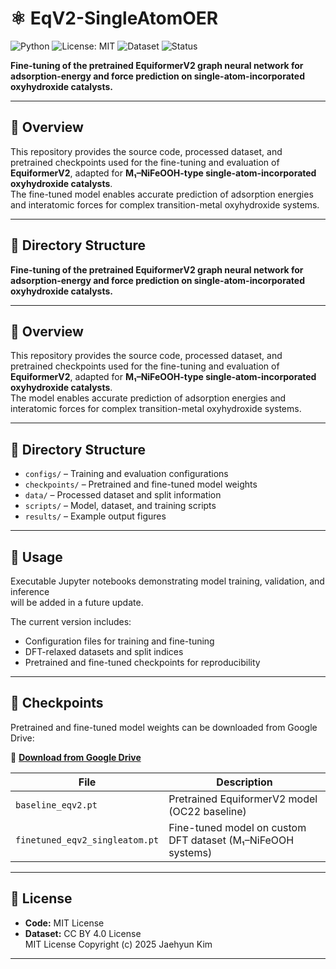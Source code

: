 # ⚛️ EqV2-SingleAtomOER

![Python](https://img.shields.io/badge/python-3.10+-blue.svg)
![License: MIT](https://img.shields.io/badge/License-MIT-green.svg)
![Dataset](https://img.shields.io/badge/Dataset-CC%20BY%204.0-orange.svg)
![Status](https://img.shields.io/badge/status-active-success.svg)

**Fine-tuning of the pretrained EquiformerV2 graph neural network for adsorption-energy and force prediction on single-atom-incorporated oxyhydroxide catalysts.**

---

## 🧩 Overview
This repository provides the source code, processed dataset, and pretrained checkpoints used for the fine-tuning and evaluation of **EquiformerV2**, adapted for **M₁–NiFeOOH-type single-atom-incorporated oxyhydroxide catalysts**.  
The fine-tuned model enables accurate prediction of adsorption energies and interatomic forces for complex transition-metal oxyhydroxide systems.

---

## 📂 Directory Structure

**Fine-tuning of the pretrained EquiformerV2 graph neural network for adsorption-energy and force prediction on single-atom-incorporated oxyhydroxide catalysts.**

---

## 🧩 Overview
This repository provides the source code, processed dataset, and pretrained checkpoints used for the fine-tuning and evaluation of **EquiformerV2**, adapted for **M₁–NiFeOOH-type single-atom-incorporated oxyhydroxide catalysts**.  
The model enables accurate prediction of adsorption energies and interatomic forces for complex transition-metal oxyhydroxide systems.

---

## 📂 Directory Structure

- `configs/` – Training and evaluation configurations  
- `checkpoints/` – Pretrained and fine-tuned model weights  
- `data/` – Processed dataset and split information  
- `scripts/` – Model, dataset, and training scripts  
- `results/` – Example output figures

---

## 🚀 Usage
Executable Jupyter notebooks demonstrating model training, validation, and inference  
will be added in a future update.

The current version includes:
- Configuration files for training and fine-tuning  
- DFT-relaxed datasets and split indices  
- Pretrained and fine-tuned checkpoints for reproducibility  

---

## 🔗 Checkpoints
Pretrained and fine-tuned model weights can be downloaded from Google Drive:

📁 [**Download from Google Drive**](https://drive.google.com/file/d/1CWOApeaC5s7q-Ex2h1b2UC-Kt6E73x5q/view?usp=drive_link)

| File | Description |
|------|--------------|
| `baseline_eqv2.pt` | Pretrained EquiformerV2 model (OC22 baseline) |
| `finetuned_eqv2_singleatom.pt` | Fine-tuned model on custom DFT dataset (M₁–NiFeOOH systems) |

---

## 🪪 License
- **Code:** MIT License  
- **Dataset:** CC BY 4.0 License  
MIT License
Copyright (c) 2025 Jaehyun Kim

---
